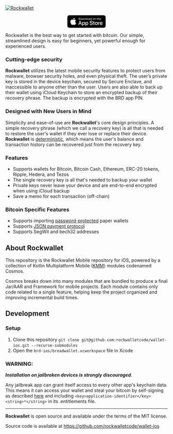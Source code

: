 [![Rockwallet](image/logo-with-text.png)](https://www.rockwallet.com/)

<div align="center">
  <a href="https://apps.apple.com/us/app/rockwallet/id1595167194"><img align="center" width="120px" height="40px" src="image/app_store_logo.png"/></a>
</div>

Rockwallet is the best way to get started with bitcoin.
Our simple, streamlined design is easy for beginners, yet powerful enough for experienced users.

### Cutting-edge security

**Rockwallet** utilizes the latest mobile security features to protect users from malware, browser security holes, and even physical theft.
The user’s private key is stored in the device keychain, secured by Secure Enclave, and inaccessible to anyone other than the user.
Users are also able to back up their wallet using iCloud Keychain to store an encrypted backup of their recovery phrase.
The backup is encrypted with the BRD app PIN.

### Designed with New Users in Mind

Simplicity and ease-of-use are **Rockwallet**'s core design principles. A simple recovery phrase (which we call a recovery key) is all that is needed to restore the user's wallet if they ever lose or replace their device. **Rockwallet** is [deterministic](https://github.com/bitcoin/bips/blob/master/bip-0032.mediawiki), which means the user's balance and transaction history can be recovered just from the recovery key.

### Features

- Supports wallets for Bitcoin, Bitcoin Cash, Ethereum, ERC-20 tokens, Ripple, Hedera, and Tezos
- The single recovery key is all that's needed to backup your wallet
- Private keys never leave your device and are end-to-end encrypted when using iCloud backup
- Save a memo for each transaction (off-chain)

### Bitcoin Specific Features
- Supports importing [password-protected](https://github.com/bitcoin/bips/blob/master/bip-0038.mediawiki) paper wallets
- Supports [JSON payment protocol](https://bitpay.com/docs/payment-protocol)
- Supports SegWit and bech32 addresses

## About Rockwallet

This repository is the Rockwallet Mobile repository for iOS, powered by a collection of Kotlin Multiplatform Mobile ([KMM](https://kotlinlang.org/lp/mobile/)) modules codenamed Cosmos.

Cosmos breaks down into many modules that are bundled to produce a final Jar/AAR and Framework for mobile projects.
Each module contains only code related to a single feature, helping keep the project organized and improving incremental build times.

## Development

### Setup

1. Clone this repository `git clone git@github.com:rockwalletcode/wallet-ios.git --recurse-submodules`
2. Open the `brd-ios/breadwallet.xcworkspace` file in Xcode

### WARNING:

***Installation on jailbroken devices is strongly discouraged.***

Any jailbreak app can grant itself access to every other app's keychain data. This means it can access your wallet and steal your bitcoin by self-signing as described [here](http://www.saurik.com/id/8) and including `<key>application-identifier</key><string>*</string>` in its .entitlements file.

---

**Rockwallet** is open source and available under the terms of the MIT license.

Source code is available at https://github.com/rockwalletcode/wallet-ios
